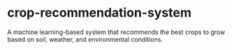 # crop-recommendation-system
A machine learning-based system that recommends the best crops to grow based on soil, weather, and environmental conditions.
